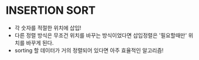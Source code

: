 # INSERTION SORT
- 각 숫자를 적절한 위치에 삽입!
- 다른 정렬 방식은 무조건 위치를 바꾸는 방식이었다면 삽입정렬은 '필요할때만' 위치를 바꾸게 된다.
- sorting 할 데이터가 거의 정렬되어 있다면 아주 효율적인 알고리즘!
